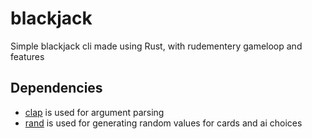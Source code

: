 # blackjack
Simple blackjack cli made using Rust, with rudementery gameloop and features
## Dependencies
- [clap](https://github.com/clap-rs/clap) is used for argument parsing 
- [rand](https://github.com/rust-random/rand) is used for generating random values for cards and ai choices 
